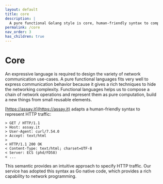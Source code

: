 ```yaml
---
layout: default
title: core
description: |
  A pure functional Golang style is core, human-friendly syntax to compose a chain of networking and represent them as pure computation.
permalink: /core
nav_order: 3
has_children: true
---
```


# Core

An expressive language is required to design the variety of network communication use-cases. A pure functional languages fits very well to express communication behavior because it gives a rich techniques to hide the networking complexity. Functional languages helps us to compose a chain of network operations and represent them as pure computation, build a new things from small reusable elements.

[https://assay.it](https://assay.it) adapts a human-friendly syntax to represent HTTP traffic:

```
> GET / HTTP/1.1
> Host: assay.it
> User-Agent: curl/7.54.0
> Accept: text/html
>
< HTTP/1.1 200 OK
< Content-Type: text/html; charset=UTF-8
< Server: ECS (phd/FD58)
< ...
```

This semantic provides an intuitive approach to specify HTTP traffic. Our service has adopted this syntax as Go native code, which provides a rich capability to network programming.


